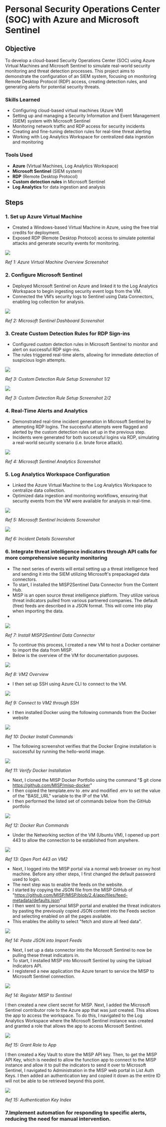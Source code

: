 # Personal Security Operations Center (SOC) with Azure and Microsoft Sentinel

## Objective
To develop a cloud-based Security Operations Center (SOC) using Azure Virtual Machines and Microsoft Sentinel to simulate real-world security monitoring and threat detection processes. This project aims to demonstrate the configuration of an SIEM system, focusing on monitoring Remote Desktop Protocol (RDP) access, creating detection rules, and generating alerts for potential security threats.


### Skills Learned
- Configuring cloud-based virtual machines (Azure VM)
- Setting up and managing a Security Information and Event Management (SIEM) system with Microsoft Sentinel
- Monitoring network traffic and RDP access for security incidents
- Creating and fine-tuning detection rules for real-time threat alerting
- Working with Log Analytics Workspace for centralized data ingestion and monitoring

### Tools Used
- **Azure** (Virtual Machines, Log Analytics Workspace)
- **Microsoft Sentinel** (SIEM system)
- **RDP** (Remote Desktop Protocol)
- **Custom detection rules** in Microsoft Sentinel
- **Log Analytics** for data ingestion and analysis

## Steps
### 1. Set up Azure Virtual Machine
- Created a Windows-based Virtual Machine in Azure, using the free trial credits for deployment.
- Exposed RDP (Remote Desktop Protocol) access to simulate potential attacks and generate security events for monitoring.
<img src="Images/1.png">

*Ref 1: Azure Virtual Machine Overview Screenshot*


### 2. Configure Microsoft Sentinel
- Deployed Microsoft Sentinel on Azure and linked it to the Log Analytics Workspace to begin ingesting security event logs from the VM.
- Connected the VM’s security logs to Sentinel using Data Connectors, enabling log collection for analysis.
<img src="Images/2.png">

*Ref 2: Microsoft Sentinel Dashboard Screenshot*

### 3. Create Custom Detection Rules for RDP Sign-ins
- Configured custom detection rules in Microsoft Sentinel to monitor and alert on successful RDP sign-ins.
- The rules triggered real-time alerts, allowing for immediate detection of suspicious login attempts.
<img src="Images/3a.png">

*Ref 3: Custom Detection Rule Setup Screenshot 1/2*

<img src="Images/3b.png">

*Ref 3: Custom Detection Rule Setup Screenshot 2/2*

### 4. Real-Time Alerts and Analytics
- Demonstrated real-time incident generation in Microsoft Sentinel by attempting RDP logins. The successful attempts were flagged and alerted by the custom detection rules set up in the previous step.
- Incidents were generated for both successful logins via RDP, simulating a real-world security scenario (i.e. brute force attack).
<img src="Images/4.png">

*Ref 4: Microsoft Sentinel Analytics Screenshot*

### 5. Log Analytics Workspace Configuration
- Linked the Azure Virtual Machine to the Log Analytics Workspace to centralize data collection.
- Optimized data ingestion and monitoring workflows, ensuring that security events from the VM were available for analysis in real-time.
<img src="Images/5a.png">

*Ref 5:  Microsoft Sentinel Incidents Screenshot*

<img src="Images/5b.png">

*Ref 6: Incident Details Screenshot*

### 6. Integrate threat intelligence indicators through API calls for more comprehensive security monitoring
- The next series of events will entail setting up a threat intelligence feed and sending it into the SIEM utilizing Microsoft's prepackaged data connectors.
- To start, I installed the MISP2Sentinel Data Connector from the Content Hub.
- MISP is an open source threat intelligence platform. They utilize various threat indicators pulled from various partnered companies. The default (free) feeds are described in a JSON format. This will come into play when importing the data.
- 
<img src="Images/Install MISP2Sentinel Data Connector.png">

*Ref 7: Install MISP2Sentinel Data Connector*

- To continue this process, I created a new VM to host a Docker container to import the data from MISP.
- Below is the overview of the VM for documentation purposes.

<img src="Images/VM2 Overviewr.png">

*Ref 8: VM2 Overview*


- I then set up SSH using Azure CLI to connect to the VM.

<img src="Images/Connect to VM2 through SSH.png">

*Ref 9: Connect to VM2 through SSH*

- I then installed Docker using the following commands from the Docker website

<img src="Images/Docker Install Commands.png">

*Ref 10: Docker Install Commands*

- The following screenshot verifies that the Docker Engine installation is successful by running the hello-world image.
<img src="Images/Verify Docker Installation.png">

*Ref 11: Verify Docker Installation*



- Next, I cloned the MISP Docker Portfolio using the command "$ git clone https://github.com/MISP/misp-docker"
- I then copied the template.env to .env and modified .env to set the value of the "BASE_URL" variable to the IP of the VM.
- I then performed the listed set of commands below from the GitHub portfolio

<img src="Images/Docker Run Commands.png">

*Ref 12: Docker Run Commands*



- Under the Networking section of the VM (Ubuntu VM), I opened up port 443 to allow the connection to be established from anywhere.
  
<img src="Images/Open Port 443 on VM2.png">

*Ref 13: Open Port 443 on VM2*


- Next, I logged into the MISP portal via a normal web browser on my host machine. Before any other steps, I first changed the default password used to login.
- The next step was to enable the feeds on the website.
- I started by copying the JSON file from the MISP GitHub of "https://github.com/MISP/MISP/blob/2.4/app/files/feed-metadata/defaults.json"
- I then went to my personal MISP portal and enabled the threat indicators by pasting the previously copied JSON content into the Feeds section and selecting enabled on all the pages available.
- This enables the ability to select "fetch and store all feed data".

<img src="Images/Paste JSON into Import Feeds.png">

*Ref 14: Paste JSON into Import Feeds*



- Next, I set up a data connector into the Microsoft Sentinel to now be pulling these threat indicators in.
- To start, I installed MISP into Microsoft Sentinel by using the Upload Indicators API.
- I registered a new application the Azure tenant to service the MISP to Microsoft Sentinel connection.

<img src="Images/Register MISP to Sentinel.png">

*Ref 14: Register MISP to Sentinel*



I then created a new client secret for MISP.
Next, I added the Microsoft Sentinel contributor role to the Azure app that was just created. This allows the app to access the workspace.
To do this, I navigated to the Log Analytics Workspace where the Microsoft Sentinel instance was created and granted a role that allows the app to access Microsoft Sentinel.

<img src="Images/Grant Role to App.png">

*Ref 15: Grant Role to App*



I then created a Key Vault to store the MISP API key.
Then, to get the MISP API Key, which is needed to allow the function app to connect to the MISP instance and allow it to pull the indicators to send it over to Microsoft Sentinel, I navigated to Administration in the MISP web portal in List Auth Keys. I then added an authentication key and copied it down as the entire ID will not be able to be retrieved beyond this point.

<img src="Images/Authentication Key Index.png">

*Ref 15: Authentication Key Index*








### 7.Implement automation for responding to specific alerts, reducing the need for manual intervention.
